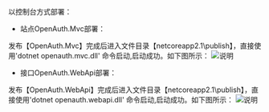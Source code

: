 以控制台方式部署：

* 站点OpenAuth.Mvc部署：

发布【OpenAuth.Mvc】完成后进入文件目录【netcoreapp2.1\publish】，直接使用'dotnet  openauth.mvc.dll' 命令启动,启动成功。如下图所示：
![说明](https://gitee.com/uploads/images/2018/0328/150659_6900820e_362401.png "说明")

* 接口OpenAuth.WebApi部署：

发布【OpenAuth.WebApi】完成后进入文件目录【netcoreapp2.1\publish】，直接使用'dotnet  openauth.webapi.dll' 命令启动,启动成功。如下图所示：
![说明](http://www.openauth.me/upload/180513155243679.png "说明")


